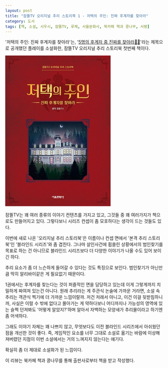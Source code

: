 ```yaml
---
layout: post
title: "잠뜰TV 오리지널 추리 스토리북 1 - 저택의 주인: 진짜 후계자를 찾아라"
category: 도서
tags: [책, 소설, 시우시, 잠뜰TV, 루체, 서울문화사, 북카페 책과 콩나무, 서평]
---
```


'저택의 주인: 진짜 후계자를 찾아라'는,
'[5명의 후계자 중 진짜를 찾아라🤵🔎](https://www.youtube.com/watch?v=3k5xJCM-fs4)'라는 제목으로 공개했던 플레이를 소설화한,
잠뜰TV 오리지널 추리 스토리북 첫번째 책이다.

![표지](/images/book/owner-series-1-owner-of-the-mansion-book-h480.jpg)

잠뜰TV는 꽤 여러 종류의 이야기 컨텐츠를 가지고 있고,
그것들 중 꽤 여러가지가 책으로도 만들어지고 있다.
그렇다보니 시리즈 컨셉이 좀 모호하다는 생각이 드는 것들도 있다.

이번에 새로 나온 '오리지널 추리 스토리북'은
이름이나 컨셉 면에서 '본격 추리 스토리북'인 '블라인드 시리즈'와 좀 겹친다.
그나마 살인사건에 휩쓸린 상황에서의 범인찾기를 목표로 하는 건 아니므로
블라인드 시리즈보다 더 다양한 이야기가 나올 수도 있어 보이긴 하다.

추리 요소가 좀 더 느슨하게 들어갈 수 있다는 것도 특징으로 보인다.
범인찾기가 아닌만큼 딱히 알리바이같은 게 필요없기 때문이다.

1권에서는 후계자를 찾는다는 것이 퍼즐적인 면을 담당하고 있는데
이게 그렇게까지 치밀하게 짜여져 있는건 아니다.
원래 추리라는 게 주관식 논술에 가까운 거라면,
소설 속 추리는 객관식 찍기에 더 가까운 느낌이랄까.
저건 저래서 아니고, 이건 이걸 뒷받침하니까, 사실은 이럴 수 밖에 없다고 몰아가는 게 약하다보니
어디까지나 가능성의 영역에 있는 슬쩍 던져봐도
'어떻게 알았지?'하며 알아서 자백하는 모양새가 추리물이라고 하기엔 좀 어색하다.

그래도 이야기 자체는 꽤 나쁘지 않고,
무엇보다도 이전 블라인드 시리즈에서 아쉬웠던 점을 개선한 것이 좋다.
즉, 게임적인 요소를 너무 그대로 소설로 옮기는 바람에 이상해져버렸던 지점이
이번 소설에서는 거의 느껴지지 않는다는 얘기다.

확실히 좀 더 제대로 소설화가 된 느낌이다.



<div class="im im-info">
이 리뷰는 북카페 책과 콩나무를 통해 출판사로부터 책을 받고 작성했다.
</div>
